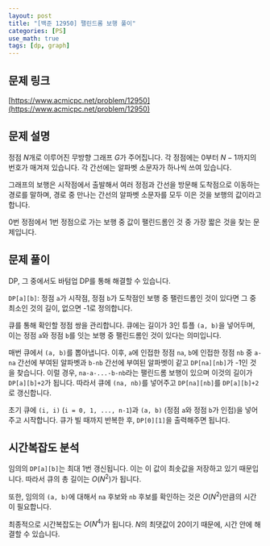 ```yaml
---
layout: post
title: "[백준 12950] 팰린드롬 보행 풀이"
categories: [PS]
use_math: true
tags: [dp, graph]
---
```


## 문제 링크
[https://www.acmicpc.net/problem/12950](https://www.acmicpc.net/problem/12950)

## 문제 설명

정점 $N$개로 이루어진 무방향 그래프 $G$가 주어집니다.
각 정점에는 $0$부터 $N-1$까지의 번호가 매겨져 있습니다.
각 간선에는 알파벳 소문자가 하나씩 쓰여 있습니다.

그래프의 보행은 시작점에서 출발해서 여러 정점과 간선을 방문해 도착점으로 이동하는 경로를 말하며, 경로 중 만나는 간선의 알파벳 소문자를 모두 이은 것을 보행의 값이라고 합니다.

$0$번 정점에서 $1$번 정점으로 가는 보행 중 값이 팰린드롬인 것 중 가장 짧은 것을 찾는 문제입니다.

## 문제 풀이

DP, 그 중에서도 바텀업 DP를 통해 해결할 수 있습니다.

`DP[a][b]`: 정점 `a`가 시작점, 정점 `b`가 도착점인 보행 중 팰린드롬인 것이 있다면 그 중 최소인 것의 길이, 없으면 -1로 정의합니다.

큐를 통해 확인할 정점 쌍을 관리합니다.
큐에는 길이가 3인 튜플 `(a, b)`을 넣어두며, 이는 정점 `a`와 정점 `b`를 잇는 보행 중 팰린드롬인 것이 있다는 의미입니다.

매번 큐에서 `(a, b)`를 뽑아냅니다.
이후, `a`에 인접한 정점 `na`, `b`에 인접한 정점 `nb` 중 `a-na` 간선에 부여된 알파벳과 `b-nb` 간선에 부여된 알파벳이 같고 `DP[na][nb]`가 -1인 것을 찾습니다.
이럴 경우, `na-a-...-b-nb`라는 팰린드롬 보행이 있으며 이것의 길이가 `DP[a][b]+2`가 됩니다.
따라서 큐에 `(na, nb)`를 넣어주고 `DP[na][nb]`를 `DP[a][b]+2`로 갱신합니다.

초기 큐에 `(i, i)` (`i = 0, 1, ..., n-1`)과 `(a, b)` (정점 `a`와 정점 `b`가 인접)을 넣어주고 시작합니다.
큐가 빌 때까지 반복한 후, `DP[0][1]`을 출력해주면 됩니다.

## 시간복잡도 분석

임의의 `DP[a][b]`는 최대 1번 갱신됩니다.
이는 이 값이 최솟값을 저장하고 있기 때문입니다.
따라서 큐의 총 길이는 $O(N^2)$가 됩니다.

또한, 임의의 `(a, b)`에 대해서 `na` 후보와 `nb` 후보를 확인하는 것은 $O(N^2)$만큼의 시간이 필요합니다.

최종적으로 시간복잡도는 $O(N^4)$가 됩니다.
$N$의 최댓값이 20이기 때문에, 시간 안에 해결할 수 있습니다.
